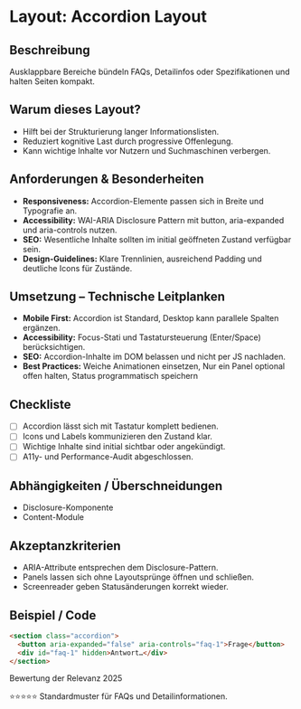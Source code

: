 # Layout: Accordion Layout

## Beschreibung
Ausklappbare Bereiche bündeln FAQs, Detailinfos oder Spezifikationen und halten Seiten kompakt.

## Warum dieses Layout?
- Hilft bei der Strukturierung langer Informationslisten.
- Reduziert kognitive Last durch progressive Offenlegung.
- Kann wichtige Inhalte vor Nutzern und Suchmaschinen verbergen.

## Anforderungen & Besonderheiten
- **Responsiveness:** Accordion-Elemente passen sich in Breite und Typografie an.
- **Accessibility:** WAI-ARIA Disclosure Pattern mit button, aria-expanded und aria-controls nutzen.
- **SEO:** Wesentliche Inhalte sollten im initial geöffneten Zustand verfügbar sein.
- **Design-Guidelines:** Klare Trennlinien, ausreichend Padding und deutliche Icons für Zustände.

## Umsetzung – Technische Leitplanken
- **Mobile First:** Accordion ist Standard, Desktop kann parallele Spalten ergänzen.
- **Accessibility:** Focus-Stati und Tastatursteuerung (Enter/Space) berücksichtigen.
- **SEO:** Accordion-Inhalte im DOM belassen und nicht per JS nachladen.
- **Best Practices:** Weiche Animationen einsetzen, Nur ein Panel optional offen halten, Status programmatisch speichern

## Checkliste
- [ ] Accordion lässt sich mit Tastatur komplett bedienen.
- [ ] Icons und Labels kommunizieren den Zustand klar.
- [ ] Wichtige Inhalte sind initial sichtbar oder angekündigt.
- [ ] A11y- und Performance-Audit abgeschlossen.

## Abhängigkeiten / Überschneidungen
- Disclosure-Komponente
- Content-Module

## Akzeptanzkriterien
- ARIA-Attribute entsprechen dem Disclosure-Pattern.
- Panels lassen sich ohne Layoutsprünge öffnen und schließen.
- Screenreader geben Statusänderungen korrekt wieder.

## Beispiel / Code
```html
<section class="accordion">
  <button aria-expanded="false" aria-controls="faq-1">Frage</button>
  <div id="faq-1" hidden>Antwort…</div>
</section>
```

Bewertung der Relevanz 2025

⭐⭐⭐⭐⭐ Standardmuster für FAQs und Detailinformationen.
